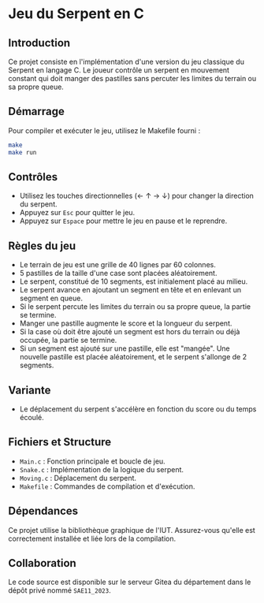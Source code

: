 # Jeu du Serpent en C

## Introduction
Ce projet consiste en l'implémentation d'une version du jeu classique du Serpent en langage C. Le joueur contrôle un serpent en mouvement constant qui doit manger des pastilles sans percuter les limites du terrain ou sa propre queue.

## Démarrage
Pour compiler et exécuter le jeu, utilisez le Makefile fourni :
```bash
make
make run
```

## Contrôles
- Utilisez les touches directionnelles (← ↑ → ↓) pour changer la direction du serpent.
- Appuyez sur `Esc` pour quitter le jeu.
- Appuyez sur `Espace` pour mettre le jeu en pause et le reprendre.

## Règles du jeu
- Le terrain de jeu est une grille de 40 lignes par 60 colonnes.
- 5 pastilles de la taille d'une case sont placées aléatoirement.
- Le serpent, constitué de 10 segments, est initialement placé au milieu.
- Le serpent avance en ajoutant un segment en tête et en enlevant un segment en queue.
- Si le serpent percute les limites du terrain ou sa propre queue, la partie se termine.
- Manger une pastille augmente le score et la longueur du serpent.
- Si la case où doit être ajouté un segment est hors du terrain ou déjà occupée, la partie se termine.
- Si un segment est ajouté sur une pastille, elle est "mangée". Une nouvelle pastille est placée aléatoirement, et le serpent s'allonge de 2 segments.

## Variante
- Le déplacement du serpent s'accélère en fonction du score ou du temps écoulé.

## Fichiers et Structure
- `Main.c` : Fonction principale et boucle de jeu.
- `Snake.c` : Implémentation de la logique du serpent.
- `Moving.c` : Déplacement du serpent.
- `Makefile` : Commandes de compilation et d'exécution.

## Dépendances
Ce projet utilise la bibliothèque graphique de l'IUT. Assurez-vous qu'elle est correctement installée et liée lors de la compilation.

## Collaboration
Le code source est disponible sur le serveur Gitea du département dans le dépôt privé nommé `SAE11_2023`.
